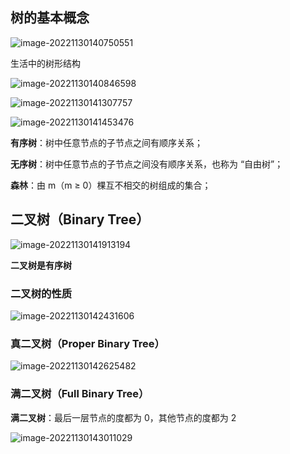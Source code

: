 ## 树的基本概念

![image-20221130140750551](https://cdn.jsdelivr.net/gh/Miyuki7/image-host/blog-imgimage-20221130140750551.png)

生活中的树形结构

![image-20221130140846598](https://cdn.jsdelivr.net/gh/Miyuki7/image-host/blog-imgimage-20221130140846598.png)

![image-20221130141307757](https://cdn.jsdelivr.net/gh/Miyuki7/image-host/blog-imgimage-20221130141307757.png)

![image-20221130141453476](https://cdn.jsdelivr.net/gh/Miyuki7/image-host/blog-imgimage-20221130141453476.png)

**有序树**：树中任意节点的子节点之间有顺序关系；

**无序树**：树中任意节点的子节点之间没有顺序关系，也称为 “自由树”；

**森林**：由 m（m ≥ 0）棵互不相交的树组成的集合；

## 二叉树（Binary Tree）

![image-20221130141913194](https://cdn.jsdelivr.net/gh/Miyuki7/image-host/blog-imgimage-20221130141913194.png)

**二叉树是有序树**

### 二叉树的性质

![image-20221130142431606](https://cdn.jsdelivr.net/gh/Miyuki7/image-host/blog-imgimage-20221130142431606.png)

### 真二叉树（Proper Binary Tree）

![image-20221130142625482](https://cdn.jsdelivr.net/gh/Miyuki7/image-host/blog-imgimage-20221130142625482.png)

### 满二叉树（Full Binary Tree）

**满二叉树**：最后一层节点的度都为 0，其他节点的度都为 2

![image-20221130143011029](https://cdn.jsdelivr.net/gh/Miyuki7/image-host/blog-imgimage-20221130143011029.png)
